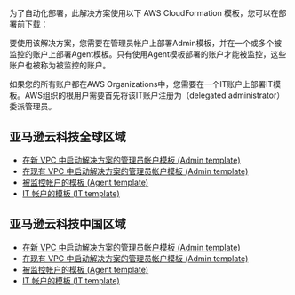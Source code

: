 为了自动化部署，此解决方案使用以下 AWS CloudFormation 模板，您可以在部署前下载：

要使用该解决方案，您需要在管理员帐户上部署Admin模板，并在一个或多个被监控的账户上部署Agent模板。只有使用Agent模板部署的账户才能被监控，这些账户也被称为被监控的账户。

如果您的所有账户都在AWS Organizations中，您需要在一个IT账户上部署IT模板。AWS组织的根用户需要首先将该IT账户注册为（delegated administrator）委派管理员。

## 亚马逊云科技全球区域

- [在新 VPC 中启动解决方案的管理员帐户模板 (Admin template)](https://aws-gcr-solutions.s3.amazonaws.com/aws-sensitive-data-protection/latest/default/Admin.template.json)
- [在现有 VPC 中启动解决方案的管理员帐户模板 (Admin template)](https://aws-gcr-solutions.s3.amazonaws.com/aws-sensitive-data-protection/latest/default/AdminExistVpc.template.json)
- [被监控帐户的模板 (Agent template)](https://aws-gcr-solutions.s3.amazonaws.com/aws-sensitive-data-protection/latest/default/Agent.template.json)
- [IT 帐户的模板 (IT template)](https://aws-gcr-solutions.s3.amazonaws.com/aws-sensitive-data-protection/latest/default/IT.template.json)

## 亚马逊云科技中国区域

- [在新 VPC 中启动解决方案的管理员帐户模板 (Admin template)](https://aws-gcr-solutions.s3.cn-north-1.amazonaws.com.cn/aws-sensitive-data-protection/latest/cn/Admin.template.json)
- [在现有 VPC 中启动解决方案的管理员帐户模板 (Admin template)](https://aws-gcr-solutions.s3.cn-north-1.amazonaws.com.cn/aws-sensitive-data-protection/latest/cn/AdminExistVpc.template.json)
- [被监控帐户的模板 (Agent template)](https://aws-gcr-solutions.s3.cn-north-1.amazonaws.com.cn/aws-sensitive-data-protection/latest/cn/Agent.template.json)
- [IT 帐户的模板 (IT template)](https://aws-gcr-solutions.s3.cn-north-1.amazonaws.com.cn/aws-sensitive-data-protection/latest/cn/IT.template.json)


